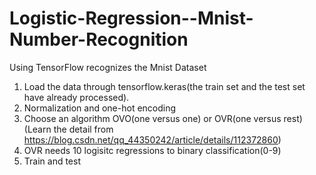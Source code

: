 # Logistic-Regression--Mnist-Number-Recognition
Using TensorFlow recognizes the Mnist Dataset
1. Load the data through tensorflow.keras(the train set and the test set have already processed).
2. Normalization and one-hot encoding
3. Choose an algorithm OVO(one versus one) or OVR(one versus rest) (Learn the detail from https://blog.csdn.net/qq_44350242/article/details/112372860)
4. OVR needs 10 logisitc regressions to binary classification(0-9)
5. Train and test
